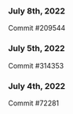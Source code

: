 ### July 8th, 2022

Commit #209544

### July 5th, 2022

Commit #314353


### July 4th, 2022

Commit #72281
